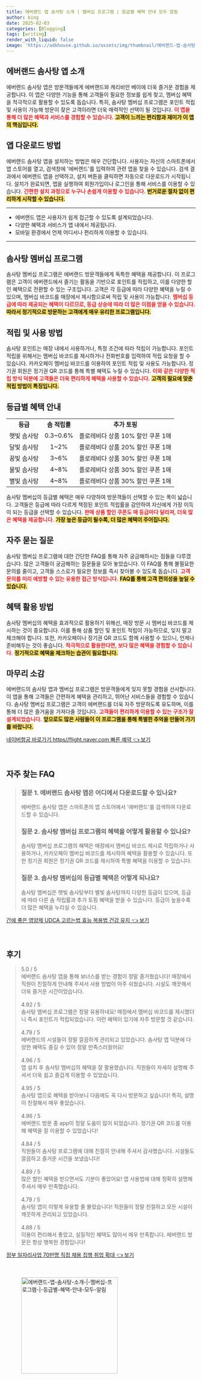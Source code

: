 ```yaml
---
title: 에버랜드 앱 솜사탕 소개 | 멤버십 프로그램 | 등급별 혜택 안내 모두 알림
author: bing
date: 2025-02-03
categories: [Blogging]
tags: [writing]
render_with_liquid: false
image: 'https://adkhouse.github.io/assets/img/thumbnail/에버랜드-앱-솜사탕-소개-|-멤버십-프로그램-|-등급별-혜택-안내-모두-알림.webp'
---
```



<h2 id='에버랜드_솜사탕_앱_소개'>에버랜드 솜사탕 앱 소개</h2>

<p>에버랜드 솜사탕 앱은 방문객들에게 에버랜드와 캐리비안 베이에 더욱 즐거운 경험을 제공합니다. 이 앱은 다양한 기능을 통해 고객들이 필요한 정보를 쉽게 찾고, 멤버십 혜택을 적극적으로 활용할 수 있도록 돕습니다. 특히, 솜사탕 멤버십 프로그램은 포인트 적립 및 사용이 가능해 방문이 잦은 고객이라면 더욱 매력적인 선택이 될 것입니다. <b><span style="color: #ee2323;">이 앱을 통해 더 많은 혜택과 서비스를 경험할 수 있습니다.</span></b> <b><span style="background-color: #ffe066;">고객이 느끼는 편리함과 재미가 이 앱의 핵심입니다.</span></b></p>

<h2 id='앱_다운로드_방법'>앱 다운로드 방법</h2>

<p>에버랜드 솜사탕 앱을 설치하는 방법은 매우 간단합니다. 사용자는 자신의 스마트폰에서 앱 스토어를 열고, 검색창에 '에버랜드'를 입력하여 관련 앱을 찾을 수 있습니다. 검색 결과에서 에버랜드 앱을 선택하고, 설치 버튼을 클릭하면 자동으로 다운로드가 시작됩니다. 설치가 완료되면, 앱을 실행하여 회원가입이나 로그인을 통해 서비스를 이용할 수 있습니다. <b><span style="color: #ee2323;">간편한 설치 과정으로 누구나 손쉽게 이용할 수 있습니다.</span></b> <b><span style="background-color: #ffe066;">번거로운 절차 없이 편리하게 시작할 수 있습니다.</span></b></p>

<hr />

<ul>
    <li>에버랜드 앱은 사용자가 쉽게 접근할 수 있도록 설계되었습니다.</li>
    <li>다양한 혜택과 서비스가 앱 내에서 제공됩니다.</li>
    <li>모바일 환경에서 언제 어디서나 편리하게 이용할 수 있습니다.</li>
</ul>

<hr />

<h2 id='솜사탕_멤버십_프로그램'>솜사탕 멤버십 프로그램</h2>

<p>솜사탕 멤버십 프로그램은 에버랜드 방문객들에게 독특한 혜택을 제공합니다. 이 프로그램은 고객이 에버랜드에서 즐기는 활동을 기반으로 포인트를 적립하고, 이를 다양한 할인 혜택으로 전환할 수 있는 구조입니다. 고객은 각 등급에 따라 다양한 혜택을 누릴 수 있으며, 멤버십 바코드를 매장에서 제시함으로써 적립 및 사용이 가능합니다. <b><span style="color: #ee2323;">멤버십 등급에 따라 제공되는 혜택이 다르므로, 등급 상승에 따라 더 많은 이점을 얻을 수 있습니다.</span></b> <b><span style="background-color: #ffe066;">따라서 정기적으로 방문하는 고객에게 매우 유리한 프로그램입니다.</span></b></p>

<h2 id='적립_및_사용_방법'>적립 및 사용 방법</h2>

<p>솜사탕 포인트는 매장 내에서 사용하거나, 특정 조건에 따라 적립이 가능합니다. 포인트 적립을 위해서는 멤버십 바코드를 제시하거나 전화번호를 입력하여 적립 요청을 할 수 있습니다. 카카오페이 멤버십 바코드를 이용하여 포인트 적립 및 사용도 가능합니다. 정기권 회원은 정기권 QR 코드를 통해 특별 혜택도 누릴 수 있습니다. <b><span style="color: #ee2323;">이와 같은 다양한 적립 방식 덕분에 고객들은 더욱 편리하게 혜택을 사용할 수 있습니다.</span></b> <b><span style="background-color: #ffe066;">고객의 필요에 맞춘 적립 방법이 특징입니다.</span></b></p>

<h2 id='등급별_혜택_안내'>등급별 혜택 안내</h2>

<table>
    <tr>
        <td style="text-align: center; height: 17px;"><b>등급</b></td>
        <td style="text-align: center; height: 17px;"><b>솜 적립률</b></td>
        <td style="text-align: center; height: 17px;"><b>추가 토핑</b></td>
    </tr>
    <tr>
        <td style="text-align: center; height: 17px;">햇빛 솜사탕</td>
        <td style="text-align: center; height: 17px;">0.3~0.6%</td>
        <td style="text-align: center; height: 17px;">플로레비다 상품 10% 할인 쿠폰 1매</td>
    </tr>
    <tr>
        <td style="text-align: center; height: 17px;">달빛 솜사탕</td>
        <td style="text-align: center; height: 17px;">1~2%</td>
        <td style="text-align: center; height: 17px;">플로레비다 상품 20% 할인 쿠폰 1매</td>
    </tr>
    <tr>
        <td style="text-align: center; height: 17px;">꿈빛 솜사탕</td>
        <td style="text-align: center; height: 17px;">3~6%</td>
        <td style="text-align: center; height: 17px;">플로레비다 상품 30% 할인 쿠폰 1매</td>
    </tr>
    <tr>
        <td style="text-align: center; height: 17px;">물빛 솜사탕</td>
        <td style="text-align: center; height: 17px;">4~8%</td>
        <td style="text-align: center; height: 17px;">플로레비다 상품 30% 할인 쿠폰 1매</td>
    </tr>
    <tr>
        <td style="text-align: center; height: 17px;">별빛 솜사탕</td>
        <td style="text-align: center; height: 17px;">4~8%</td>
        <td style="text-align: center; height: 17px;">플로레비다 상품 30% 할인 쿠폰 1매</td>
    </tr>
</table>

<p>솜사탕 멤버십의 등급별 혜택은 매우 다양하여 방문객들이 선택할 수 있는 폭이 넓습니다. 고객들은 등급에 따라 다르게 책정된 포인트 적립률을 감안하여 자신에게 가장 이득이 되는 등급을 선택할 수 있습니다. <b><span style="color: #ee2323;">판매 상품 할인 쿠폰도 매 등급마다 달라져, 더욱 많은 혜택을 제공합니다.</span></b> <b><span style="background-color: #ffe066;">가장 높은 등급이 될수록, 더 많은 혜택이 주어집니다.</span></b></p>

<h2 id='자주_묻는_질문'>자주 묻는 질문</h2>

<p>솜사탕 멤버십 프로그램에 대한 간단한 FAQ를 통해 자주 궁금해하시는 점들을 다루겠습니다. 많은 고객들이 궁금해하는 질문들을 모아 놓았습니다. 이 FAQ를 통해 불필요한 문의를 줄이고, 고객들 스스로가 필요한 정보를 즉시 찾아볼 수 있도록 돕습니다. <b><span style="color: #ee2323;">고객 문의를 미리 예방할 수 있는 유용한 접근 방식입니다.</span></b> <b><span style="background-color: #ffe066;">FAQ를 통해 고객 편의성을 높일 수 있습니다.</span></b></p>

<h2 id='혜택_활용_방법'>혜택 활용 방법</h2>

<p>솜사탕 멤버십의 혜택을 효과적으로 활용하기 위해선, 매장 방문 시 멤버십 바코드를 제시하는 것이 중요합니다. 이를 통해 상품 할인 및 포인트 적립이 가능하므로, 잊지 말고 체크해야 합니다. 또한, 카카오페이나 정기권 QR 코드도 함께 사용할 수 있으니, 언제나 준비해두는 것이 좋습니다. <b><span style="color: #ee2323;">적극적으로 활용한다면, 보다 많은 혜택을 경험할 수 있습니다.</span></b> <b><span style="background-color: #ffe066;">정기적으로 혜택을 체크하는 습관이 필요합니다.</span></b></p>

<h2 id='마무리_소감'>마무리 소감</h2>

<p>에버랜드의 솜사탕 앱과 멤버십 프로그램은 방문객들에게 잊지 못할 경험을 선사합니다. 이 앱을 통해 고객들은 간편하게 혜택을 관리하고, 뛰어난 서비스들을 경험할 수 있습니다. 솜사탕 멤버십 프로그램은 고객이 에버랜드를 더욱 자주 방문하도록 유도하며, 이를 통해 더 많은 즐거움을 가져다줄 것입니다. <b><span style="color: #ee2323;">고객들이 편리하게 이용할 수 있는 구조가 잘 설계되었습니다.</span></b> <b><span style="background-color: #ffe066;">앞으로도 많은 사람들이 이 프로그램을 통해 특별한 추억을 만들어 가기를 바랍니다.</span></b></p>


<p><a class="click-button" title="네이버항공 바로가기 https//flight.naver.com 빠른 예약" href="https://adkhouse.github.io/posts/%EB%84%A4%EC%9D%B4%EB%B2%84%ED%95%AD%EA%B3%B5-%EB%B0%94%EB%A1%9C%EA%B0%80%EA%B8%B0-httpsflight.naver.com-%EB%B9%A0%EB%A5%B8-%EC%98%88%EC%95%BD/" rel="dofollow">네이버항공 바로가기 https//flight.naver.com 빠른 예약 👈 보기</a></p><br>
<h2 id='자주_찾는_FAQ'>자주 찾는 FAQ</h2>
<div itemscope="" itemtype="https://schema.org/FAQPage"> 
<blockquote> 
<div itemscope="" itemprop="mainEntity" itemtype="https://schema.org/Question"> 
<h3 itemprop="name">질문 1. 에버랜드 솜사탕 앱은 어디에서 다운로드할 수 있나요?</h3> 
<div itemscope="" itemprop="acceptedAnswer" itemtype="https://schema.org/Answer"> 
<span itemprop="text"> 
<p>에버랜드 솜사탕 앱은 스마트폰의 앱 스토어에서 '에버랜드'를 검색하여 다운로드할 수 있습니다.</p> 
</span> 
</div> 
</div> 
<div itemscope="" itemprop="mainEntity" itemtype="https://schema.org/Question"> 
<h3 itemprop="name">질문 2. 솜사탕 멤버십 프로그램의 혜택을 어떻게 활용할 수 있나요?</h3> 
<div itemscope="" itemprop="acceptedAnswer" itemtype="https://schema.org/Answer"> 
<span itemprop="text"> 
<p>솜사탕 멤버십 프로그램의 혜택은 매장에서 멤버십 바코드 제시로 적립하거나 사용하거나, 카카오페이 멤버십 바코드를 제시하여 혜택을 활용할 수 있습니다. 또한 정기권 회원은 정기권 QR 코드를 제시하여 특별 혜택을 이용할 수 있습니다.</p> 
</span> 
</div> 
</div> 
<div itemscope="" itemprop="mainEntity" itemtype="https://schema.org/Question"> 
<h3 itemprop="name">질문 3. 솜사탕 멤버십의 등급별 혜택은 어떻게 되나요?</h3> 
<div itemscope="" itemprop="acceptedAnswer" itemtype="https://schema.org/Answer"> 
<span itemprop="text"> 
<p>솜사탕 멤버십은 햇빛 솜사탕부터 별빛 솜사탕까지 다양한 등급이 있으며, 등급에 따라 다른 솜 적립률과 추가 토핑 혜택을 받을 수 있습니다. 등급이 높을수록 더 많은 혜택을 누리실 수 있습니다.</p> 
</span> 
</div> 
</div> 
</blockquote> 
</div>
<p><a class="click-button" title="간에 좋은 영양제 UDCA 고르는법 효능 복용법 건강 유지" href="https://adkhouse.github.io/posts/%EA%B0%84%EC%97%90-%EC%A2%8B%EC%9D%80-%EC%98%81%EC%96%91%EC%A0%9C-UDCA-%EA%B3%A0%EB%A5%B4%EB%8A%94%EB%B2%95-%ED%9A%A8%EB%8A%A5-%EB%B3%B5%EC%9A%A9%EB%B2%95-%EA%B1%B4%EA%B0%95-%EC%9C%A0%EC%A7%80/" rel="dofollow">간에 좋은 영양제 UDCA 고르는법 효능 복용법 건강 유지 👈 보기</a></p><br>
<h2 id='후기'>후기</h2>
<div itemscope itemtype="https://schema.org/Product">
  <blockquote>
  <div itemprop="review" itemscope itemtype="https://schema.org/Review">
      <div itemprop="reviewRating" itemscope itemtype="https://schema.org/Rating"> <span itemprop="ratingValue">5.0</span> / <span itemprop="bestRating">5</span> </div>
      <span itemprop="reviewBody">에버랜드 솜사탕 앱을 통해 보너스를 받는 경험이 정말 즐거웠습니다! 매장에서 직원이 친절하게 안내해 주셔서 사용 방법이 아주 쉬웠습니다. 시설도 깨끗해서 더욱 즐거운 시간이었습니다.</span>
  </div>
  <br>
  <div itemprop="review" itemscope itemtype="https://schema.org/Review">
      <div itemprop="reviewRating" itemscope itemtype="https://schema.org/Rating"> <span itemprop="ratingValue">4.92</span> / <span itemprop="bestRating">5</span> </div>
      <span itemprop="reviewBody">솜사탕 멤버십 프로그램은 정말 유용하네요! 매장에서 멤버십 바코드를 제시했더니 즉시 포인트가 적립되었습니다. 이런 혜택이 있기에 자주 방문할 것 같습니다.</span>
  </div>
  <br>
  <div itemprop="review" itemscope itemtype="https://schema.org/Review">
      <div itemprop="reviewRating" itemscope itemtype="https://schema.org/Rating"> <span itemprop="ratingValue">4.79</span> / <span itemprop="bestRating">5</span> </div>
      <span itemprop="reviewBody">에버랜드의 시설들이 정말 깔끔하게 관리되고 있었습니다. 솜사탕 앱 덕분에 다양한 혜택도 즐길 수 있어 정말 만족스러웠어요!</span>
  </div>
  <br>
  <div itemprop="review" itemscope itemtype="https://schema.org/Review">
      <div itemprop="reviewRating" itemscope itemtype="https://schema.org/Rating"> <span itemprop="ratingValue">4.96</span> / <span itemprop="bestRating">5</span> </div>
      <span itemprop="reviewBody">앱 설치 후 솜사탕 멤버십의 혜택을 잘 활용했습니다. 직원들이 자세히 설명해 주셔서 더욱 쉽고 즐겁게 이용할 수 있었습니다.</span>
  </div>
  <br>
  <div itemprop="review" itemscope itemtype="https://schema.org/Review">
      <div itemprop="reviewRating" itemscope itemtype="https://schema.org/Rating"> <span itemprop="ratingValue">4.95</span> / <span itemprop="bestRating">5</span> </div>
      <span itemprop="reviewBody">솜사탕 앱으로 혜택을 받아보니 다음에도 꼭 다시 방문하고 싶습니다! 특히, 설명이 친절해서 매우 좋았습니다.</span>
  </div>
  <br>
  <div itemprop="review" itemscope itemtype="https://schema.org/Review">
      <div itemprop="reviewRating" itemscope itemtype="https://schema.org/Rating"> <span itemprop="ratingValue">4.96</span> / <span itemprop="bestRating">5</span> </div>
      <span itemprop="reviewBody">에버랜드 방문 중 app이 정말 도움이 많이 되었습니다. 정기권 QR 코드를 이용해 혜택을 잘 이용할 수 있었습니다!</span>
  </div>
  <br>
  <div itemprop="review" itemscope itemtype="https://schema.org/Review">
      <div itemprop="reviewRating" itemscope itemtype="https://schema.org/Rating"> <span itemprop="ratingValue">4.84</span> / <span itemprop="bestRating">5</span> </div>
      <span itemprop="reviewBody">직원들이 솜사탕 프로그램에 대해 친절히 안내해 주셔서 감사했습니다. 시설들도 깔끔하고 즐거운 시간을 보냈습니다!</span>
  </div>
  <br>
  <div itemprop="review" itemscope itemtype="https://schema.org/Review">
      <div itemprop="reviewRating" itemscope itemtype="https://schema.org/Rating"> <span itemprop="ratingValue">4.89</span> / <span itemprop="bestRating">5</span> </div>
      <span itemprop="reviewBody">많은 할인 혜택을 받으면서도 기분이 좋았어요! 앱 사용법에 대해 정확히 설명해 주셔서 매우 만족했습니다.</span>
  </div>
  <br>
  <div itemprop="review" itemscope itemtype="https://schema.org/Review">
      <div itemprop="reviewRating" itemscope itemtype="https://schema.org/Rating"> <span itemprop="ratingValue">4.79</span> / <span itemprop="bestRating">5</span> </div>
      <span itemprop="reviewBody">솜사탕 앱이 이렇게 유용할 줄 몰랐습니다! 직원들이 정말 친절하고 모든 시설이 깨끗하게 관리되고 있었습니다.</span>
  </div>
  <br>
  <div itemprop="review" itemscope itemtype="https://schema.org/Review">
      <div itemprop="reviewRating" itemscope itemtype="https://schema.org/Rating"> <span itemprop="ratingValue">4.88</span> / <span itemprop="bestRating">5</span> </div>
      <span itemprop="reviewBody">이용이 편리해서 좋았고, 실질적인 혜택도 많아서 매우 만족합니다. 에버랜드 방문은 항상 행복한 경험입니다!</span>
  </div>
  </blockquote>
</div>
<p><a class="click-button" title="정부 일자리사업 70만명 직접 채용 집행 취업 확대" href="https://adkhouse.github.io/posts/%EC%A0%95%EB%B6%80-%EC%9D%BC%EC%9E%90%EB%A6%AC%EC%82%AC%EC%97%85-70%EB%A7%8C%EB%AA%85-%EC%A7%81%EC%A0%91-%EC%B1%84%EC%9A%A9-%EC%A7%91%ED%96%89-%EC%B7%A8%EC%97%85-%ED%99%95%EB%8C%80/" rel="dofollow">정부 일자리사업 70만명 직접 채용 집행 취업 확대 👈 보기</a></p><br>
<figure class="image"><img src="https://adkhouse.github.io/assets/img/thumbnail/에버랜드-앱-솜사탕-소개-|-멤버십-프로그램-|-등급별-혜택-안내-모두-알림.webp" alt="에버랜드-앱-솜사탕-소개-|-멤버십-프로그램-|-등급별-혜택-안내-모두-알림" width="256" height="256"></figure>